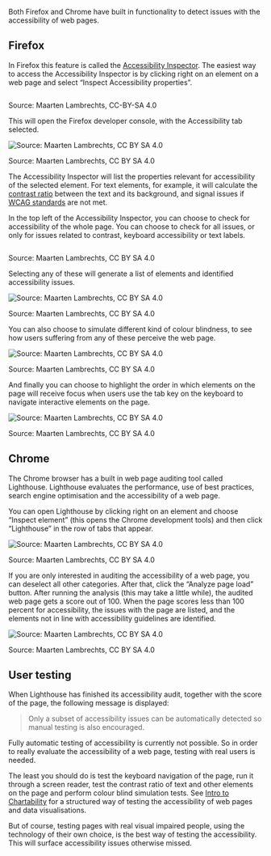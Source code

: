 Both Firefox and Chrome have built in functionality to detect issues with the accessibility of web pages.

## Firefox

In Firefox this feature is called the [Accessibility Inspector](https://firefox-source-docs.mozilla.org/devtools-user/accessibility_inspector/). The easiest way to access the Accessibility Inspector is by clicking right on an element on a web page and select “Inspect Accessibility properties”.

<p class='center'>
<img src='Accessible%20HTML%20b3f9c8a6eb8049eead8f440531261bc6/inspect-accessibility.png' alt='' class='max-400' />
</p>

Source: Maarten Lambrechts, CC-BY-SA 4.0

This will open the Firefox developer console, with the Accessibility tab selected.

![Source: Maarten Lambrechts, CC BY SA 4.0](Accessible%20HTML%20b3f9c8a6eb8049eead8f440531261bc6/ff-inspector.png)

Source: Maarten Lambrechts, CC BY SA 4.0

The Accessibility Inspector will list the properties relevant for accessibility of the selected element. For text elements, for example, it will calculate the <span class='internal-link'>[contrast ratio](colour-contrast)</span> between the text and its background, and signal issues if <span class='internal-link'>[WCAG standards](accessibility-standards)</span> are not met.

In the top left of the Accessibility Inspector, you can choose to check for accessibility of the whole page. You can choose to check for all issues, or only for issues related to contrast, keyboard accessibility or text labels.

<p class='center'>
<img src='Accessible%20HTML%20b3f9c8a6eb8049eead8f440531261bc6/ff-accessibility-check.png' alt='' class='max-600' />
</p>

Source: Maarten Lambrechts, CC BY SA 4.0

Selecting any of these will generate a list of elements and identified accessibility issues.

![Source: Maarten Lambrechts, CC BY SA 4.0](Accessible%20HTML%20b3f9c8a6eb8049eead8f440531261bc6/ff-accessibility-check-results.png)

Source: Maarten Lambrechts, CC BY SA 4.0

You can also choose to simulate different kind of colour blindness, to see how users suffering from any of these perceive the web page.

![Source: Maarten Lambrechts, CC BY SA 4.0](Accessible%20HTML%20b3f9c8a6eb8049eead8f440531261bc6/ff-colourblind-simulator.png)

Source: Maarten Lambrechts, CC BY SA 4.0

And finally you can choose to highlight the order in which elements on the page will receive focus when users use the tab key on the keyboard to navigate interactive elements on the page.

![Source: Maarten Lambrechts, CC BY SA 4.0](Accessible%20HTML%20b3f9c8a6eb8049eead8f440531261bc6/ff-tabbing-order.png)

Source: Maarten Lambrechts, CC BY SA 4.0

## Chrome

The Chrome browser has a built in web page auditing tool called Lighthouse. Lighthouse evaluates the performance, use of best practices, search engine optimisation and the accessibility of a web page.

You can open Lighthouse by clicking right on an element and choose “Inspect element” (this opens the Chrome development tools) and then click “Lighthouse” in the row of tabs that appear.

![Source: Maarten Lambrechts, CC BY SA 4.0](Accessible%20HTML%20b3f9c8a6eb8049eead8f440531261bc6/chrome-lighthouse.png)

Source: Maarten Lambrechts, CC BY SA 4.0

If you are only interested in auditing the accessibility of a web page, you can deselect all other categories. After that, click the “Analyze page load” button. After running the analysis (this may take a little while), the audited web page gets a score out of 100. When the page scores less than 100 percent for accessibility, the issues with the page are listed, and the elements not in line with accessibility guidelines are identified.

![Source: Maarten Lambrechts, CC BY SA 4.0](Accessible%20HTML%20b3f9c8a6eb8049eead8f440531261bc6/chrome-lighthouse-results.png)

Source: Maarten Lambrechts, CC BY SA 4.0

## User testing

When Lighthouse has finished its accessibility audit, together with the score of the page, the following message is displayed:

> Only a subset of accessibility issues can be automatically detected so manual testing is also encouraged.
> 

Fully automatic testing of accessibility is currently not possible. So in order to really evaluate the accessibility of a web page, testing with real users is needed.

The least you should do is test the keyboard navigation of the page, run it through a screen reader, test the contrast ratio of text and other elements on the page and perform colour blind simulation tests. See <span class='internal-link'>[Intro to Chartability](intro-to-chartability)</span> for a structured way of testing the accessibility of web pages and data visualisations.

But of course, testing pages with real visual impaired people, using the technology of their own choice, is the best way of testing the accessibility. This will surface accessibility issues otherwise missed.